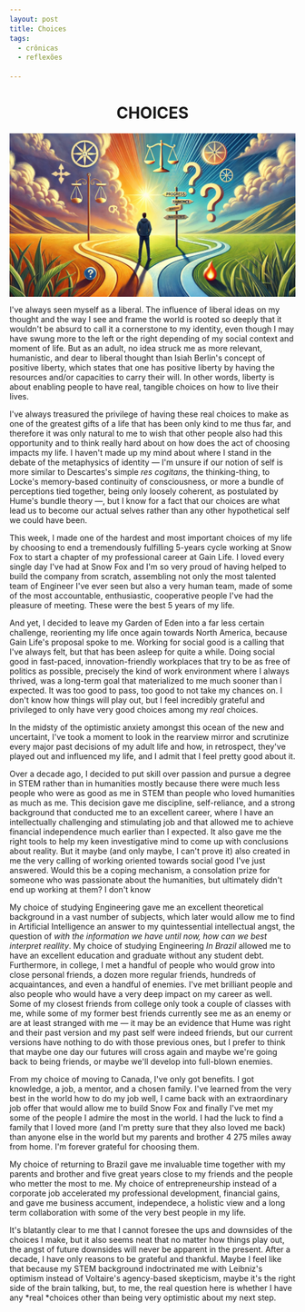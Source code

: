 ```yaml
---
layout: post
title: Choices
tags:
  - crônicas
  - reflexões

---
```



<div align="center"> <h1>CHOICES</h1>

<img title="" src="images/posts/Choices.webp" alt="Escolhas" align="center">

</div>



I've always seen myself as a liberal. The influence of liberal ideas on my thought and the way I see and frame the world is rooted so deeply that it wouldn't be absurd to call it a cornerstone to my identity, even though I may have swung more to the left or the right depending of my social context and moment of life.  But as an adult, no idea struck me as more relevant, humanistic, and dear to liberal thought than Isiah Berlin's concept of positive liberty, which states that one has positive liberty by having the resources and/or capacities to carry their will.  In other words, liberty is about enabling people to have real, tangible choices on how to live their lives.

I've always treasured the privilege of having these real choices to make as one of the greatest gifts of a life that has been only kind to me thus far, and therefore it was only natural to me to wish that other people also had this opportunity and to think really hard about on how does the act of choosing impacts my life.  I haven't made up my mind about where I stand in the debate of the metaphysics of identity — I'm unsure if our notion of self is more similar to Descartes's simple *res cogitans*, the thinking-thing, to Locke's memory-based continuity of consciousness, or more a bundle of perceptions tied together, being only loosely coherent, as postulated by Hume's bundle theory —, but I know for a fact that our choices are what lead us to become our actual selves rather than any other hypothetical self we could have been. 

This week, I made one of the hardest and most important choices of my life by choosing to end a tremendously fulfilling 5-years cycle working at Snow Fox to start a chapter of my professional career at Gain Life. I loved every single day I've had at Snow Fox and I'm so very proud of having helped to build the company from scratch, assembling not only the most talented team of Engineer I've ever seen but also a very human team, made of some of the most accountable, enthusiastic, cooperative people I've had the pleasure of meeting. These were the best 5 years of my life.

And yet, I decided to leave my Garden of Eden into a far less certain challenge, reorienting my life once again towards North America, because Gain Life's proposal spoke to me. Working for social good is a calling that I've always felt, but that has been asleep for quite a while. Doing social good in fast-paced, innovation-friendly workplaces that try to be as free of politics as possible, precisely the kind of work environment where I always thrived, was a long-term goal that materialized to me much sooner than I expected. It was too good to pass, too good to not take my chances on. I don't know how things will play out, but I feel incredibly grateful and privileged to only have very good choices among my *real* choices. 

In the midsty of the optimistic anxiety amongst this ocean of the new and uncertaint, I've took a moment to look in the rearview mirror and scrutinize every major past decisions of my adult life and how, in retrospect, they've played out and influenced my life, and I admit that I feel pretty good about it. 

Over a decade ago, I decided to put skill over passion and pursue a degree in STEM rather than in humanities mostly because there were much less people who were as good as me in STEM than people who loved humanities as much as me. This decision gave me discipline, self-reliance, and a strong background that conducted me to an excellent career, where I have an intellectually challenging and stimulating job and that allowed me to achieve financial independence much earlier than I expected. It also gave me the right tools to help my keen investigative mind to come up with conclusions about reality. But it maybe (and only maybe, I can't prove it) also created in me the very calling of working oriented towards social good I've just answered. Would this be a coping mechanism, a consolation prize for someone who was passionate about the humanities, but ultimately didn't end up working at them? I don't know

My choice of studying Engineering gave me an excellent theoretical background in a vast number of subjects, which later would allow me to find in Artificial Intelligence an answer to my quintessential intellectual angst, the question of _with the information we have until now, how can we best interpret reallity_. My choice of studying Engineering _In Brazil_ allowed me to have an excellent education and graduate without any student debt. Furthermore, in college, I met a handful of people who would grow into close personal friends, a dozen more regular friends, hundreds of acquaintances, and even a handful of enemies. I've met brilliant people and also people who would have a very deep impact on my career as well. Some of my closest friends from college only took a couple of classes with me, while some of my former best friends currently see me as an enemy or are at least stranged with me — it may be an evidence that Hume was right and their past version and my past self were indeed friends, but our current versions have nothing to do with those previous ones, but I prefer to think that maybe one day our futures will cross again and maybe we're going back to being friends, or maybe we'll develop into full-blown enemies. 

From my choice of moving to Canada, I've only got benefits. I got knowledge, a job, a mentor, and a chosen family. I've learned from the very best in the world how to do my job well, I came back with an extraordinary job offer that would allow me to build Snow Fox and finally I've met my some of the people I admire the most in the world. I had the luck to find a family that I loved more (and I'm pretty sure that they also loved me back) than anyone else in the world but my parents and brother 4 275 miles away from home.  I'm forever grateful for choosing them.

My choice of returning to Brazil gave me invaluable time together with my parents and brother and five great years close to my friends and the people who metter the most to me. My choice of entrepreneurship instead of a corporate job accelerated my professional development, financial gains, and gave me business accument, independece, a holistic view and a long term collaboration with some of the very best people in my life.  

It's blatantly clear to me that I cannot foresee the ups and downsides of the choices I make, but it also seems neat that no matter how things play out, the angst of future downsides will never be apparent in the present. After a decade, I have only reasons to be grateful and thankful. Maybe I feel like that because my STEM background indoctrinated me with Leibniz's optimism instead of Voltaire's agency-based skepticism, maybe it's the right side of the brain talking, but, to me, the real question here is whether I have any *real *choices other than being very optimistic about my next step.





